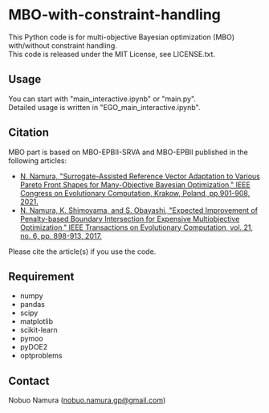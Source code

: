 # MBO-with-constraint-handling
This Python code is for multi-objective Bayesian optimization (MBO) with/without constraint handling.  
This code is released under the MIT License, see LICENSE.txt.  

## Usage
You can start with "main_interactive.ipynb" or "main.py".  
Detailed usage is written in "EGO_main_interactive.ipynb".

## Citation
MBO part is based on MBO-EPBII-SRVA and MBO-EPBII published in the following articles:  
* [N. Namura, "Surrogate-Assisted Reference Vector Adaptation to Various Pareto Front Shapes for Many-Objective Bayesian Optimization," IEEE Congress on Evolutionary Computation, Krakow, Poland, pp.901-908, 2021.](https://doi.org/10.1109/CEC45853.2021.9504917)
* [N. Namura, K. Shimoyama, and S. Obayashi, "Expected Improvement of Penalty-based Boundary Intersection for Expensive Multiobjective Optimization," IEEE Transactions on Evolutionary Computation, vol. 21, no. 6, pp. 898-913, 2017.](https://doi.org/10.1109/TEVC.2017.2693320)

Please cite the article(s) if you use the code.  

## Requirement
* numpy
* pandas
* scipy
* matplotlib
* scikit-learn
* pymoo
* pyDOE2
* optproblems

## Contact
Nobuo Namura (nobuo.namura.gp@gmail.com)
